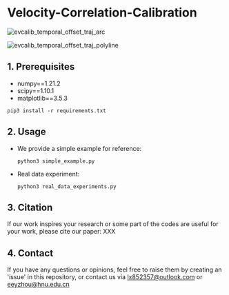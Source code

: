 # Velocity-Correlation-Calibration

![evcalib_temporal_offset_traj_arc](img/evcalib_temporal_offset_traj_arc.png)

![evcalib_temporal_offset_traj_polyline](img/evcalib_temporal_offset_traj_polyline.png)

## 1. Prerequisites

- numpy==1.21.2
- scipy==1.10.1
- matplotlib==3.5.3

```shell
pip3 install -r requirements.txt
```

## 2. Usage

- We provide a simple example for reference:

  ```shell
  python3 simple_example.py
  ```

- Real data experiment:

  ```shell
  python3 real_data_experiments.py
  ```

  


## 3. Citation

If our work inspires your research or some part of the codes are useful for your work, please cite our paper: XXX

## 4. Contact

If you have any questions or opinions, feel free to raise them by creating an 'issue' in this repository, or contact us via lx852357@outlook.com or eeyzhou@hnu.edu.cn



